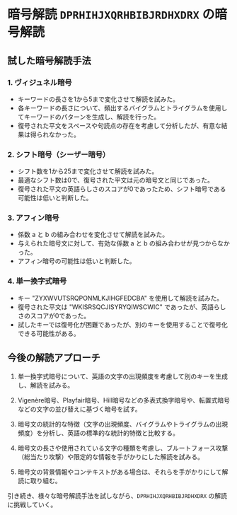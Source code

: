 # 暗号解読 `DPRHIHJXQRHBIBJRDHXDRX` の暗号解読

## 試した暗号解読手法

### 1. ヴィジュネル暗号

- キーワードの長さを1から5まで変化させて解読を試みた。
- 各キーワードの長さについて、頻出するバイグラムとトライグラムを使用してキーワードのパターンを生成し、解読を行った。
- 復号された平文をスペースや句読点の存在を考慮して分析したが、有意な結果は得られなかった。

### 2. シフト暗号（シーザー暗号）

- シフト数を1から25まで変化させて解読を試みた。
- 最適なシフト数は0で、復号された平文は元の暗号文と同じであった。
- 復号された平文の英語らしさのスコアが0であったため、シフト暗号である可能性は低いと判断した。

### 3. アフィン暗号

- 係数 a と b の組み合わせを変化させて解読を試みた。
- 与えられた暗号文に対して、有効な係数 a と b の組み合わせが見つからなかった。
- アフィン暗号の可能性は低いと判断した。

### 4. 単一換字式暗号

- キー "ZYXWVUTSRQPONMLKJIHGFEDCBA" を使用して解読を試みた。
- 復号された平文は "WKISRSQCJISYRYQIWSCWIC" であったが、英語らしさのスコアが0であった。
- 試したキーでは復号化が困難であったが、別のキーを使用することで復号化できる可能性がある。

## 今後の解読アプローチ

1. 単一換字式暗号について、英語の文字の出現頻度を考慮して別のキーを生成し、解読を試みる。

2. Vigenère暗号、Playfair暗号、Hill暗号などの多表式換字暗号や、転置式暗号などの文字の並び替えに基づく暗号を試す。

3. 暗号文の統計的な特徴（文字の出現頻度、バイグラムやトライグラムの出現頻度）を分析し、英語の標準的な統計的特徴と比較する。

4. 暗号文の長さや使用されている文字の種類を考慮し、ブルートフォース攻撃（総当たり攻撃）や限定的な情報を手がかりにした解読を試みる。

5. 暗号文の背景情報やコンテキストがある場合は、それらを手がかりにして解読に取り組む。

引き続き、様々な暗号解読手法を試しながら、`DPRHIHJXQRHBIBJRDHXDRX` の解読に挑戦していく。